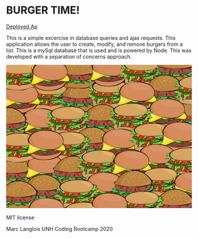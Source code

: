 # BURGER TIME!

<a href="https://burgertimeml.herokuapp.com/"> Deployed Ap</a>

This is a simple excercise in database queries and ajax requests. This application allows the user to create, modify, and remove burgers from a list. This is a mySql database that is used and is powered by Node. This was developed with a separation of concerns approach.

<img src="public\assets\css\bgimg.jpg">

MIT license

Marc Langlois UNH Coding Bootcamp 2020
